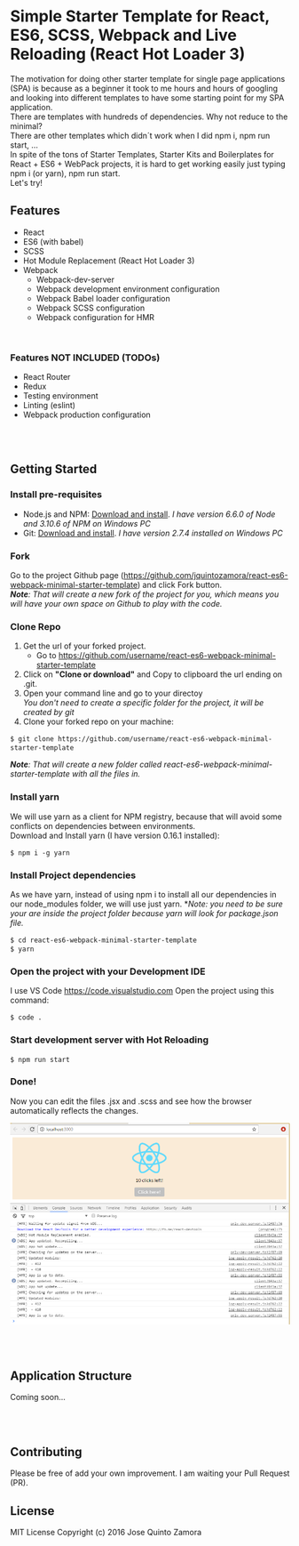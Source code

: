 # Simple Starter Template for React, ES6, SCSS, Webpack and Live Reloading (React Hot Loader 3)
The motivation for doing other starter template for single page applications (SPA) 
is because as a beginner it took to me hours and hours of googling and looking into different templates
to have some starting point for my SPA application.   
There are templates with hundreds of dependencies. Why not reduce to the minimal?  
There are other templates which didn´t work when I did npm i, npm run start, …   
In spite of the tons of Starter Templates, Starter Kits and Boilerplates 
for React + ES6 + WebPack projects, it is hard to get working easily just typing npm i (or yarn), npm run start.   
Let's try!


## Features
- React 
- ES6 (with babel)
- SCSS
- Hot Module Replacement (React Hot Loader 3)
- Webpack
    - Webpack-dev-server
    - Webpack development environment configuration
    - Webpack Babel loader configuration
    - Webpack SCSS configuration
    - Webpack configuration for HMR

<br />

### Features NOT INCLUDED (TODOs)
- React Router
- Redux
- Testing environment
- Linting (eslint)
- Webpack production configuration



<br /><br />
## Getting Started
### Install pre-requisites
- Node.js and NPM: [Download and install](https://nodejs.org/). *I have version 6.6.0 of Node and 3.10.6 of NPM on Windows PC*
- Git: [Download and install](https://git-scm.com/). *I have version 2.7.4 installed on Windows PC*

### Fork
Go to the project Github page (<https://github.com/jquintozamora/react-es6-webpack-minimal-starter-template>) and click Fork button.  
***Note**: That will create a new fork of the project for you, which means you will have your own space on Github to play with the code.*

### Clone Repo
1. Get the url of your forked project.
    - Go to https://github.com/username/react-es6-webpack-minimal-starter-template
2. Click on **"Clone or download"** and Copy to clipboard the url ending on .git.
3. Open your command line and go to your directoy  
*You don't need to create a specific folder for the project, it will be created by git*
4. Clone your forked repo on your machine:
```
$ git clone https://github.com/username/react-es6-webpack-minimal-starter-template
```  
***Note**: That will create a new folder called react-es6-webpack-minimal-starter-template with all the files in.*

### Install yarn
We will use yarn as a client for NPM registry, because that will avoid some conflicts on dependencies between environments.  
Download and Install yarn (I have version 0.16.1 installed):
```
$ npm i -g yarn
```


### Install Project dependencies
As we have yarn, instead of using npm i to install all our dependencies in our node_modules folder, we will use just yarn.
***Note*: you need to be sure your are inside the project folder because yarn will look for package.json file.*

```
$ cd react-es6-webpack-minimal-starter-template  
$ yarn
```


### Open the project with your Development IDE
I use VS Code https://code.visualstudio.com
Open the project using this command:
```
$ code .
``` 

### Start development server with Hot Reloading
```
$ npm run start
```

### Done! 
Now you can edit the files .jsx and .scss and see how the browser automatically reflects the changes.


![React Hot Loader 3 Image](./screenshots/ReactHotLoader3-logs.png)

<br /><br />

## Application Structure
Coming soon...


<br /><br />
## Contributing
Please be free of add your own improvement. I am waiting your Pull Request (PR).

## License
MIT License
Copyright (c) 2016 Jose Quinto Zamora